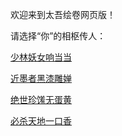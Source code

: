 欢迎来到太吾绘卷网页版！

请选择“你”的相枢传人：

[少林妖女响当当](taiwu_dangdang.md)

[近墨者黑漆雕婵](taiwu_chan.md)

[绝世珍馐无蛋黄](taiwu_food.md)

[必杀天地一口香](taiwu_food.md)
